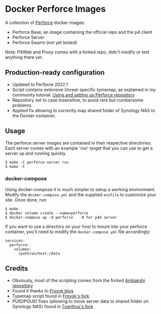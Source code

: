 # Docker Perforce Images

A collection of [Perforce](http://perforce.com) docker images:

- Perforce Base, an image containing the official repo and the p4 client
- Perforce Server
- Perforce Swarm (not yet tested)

Note: P4Web and Proxy comes with a forked repo, didn't modify or test anything there yet.

## Production-ready configuration
- Updated to Perforce 2022.1
- Script contains extensive Unreal-specific tymemap, as explained in my community tutorial: [Using and setting up Perforce repository](https://dev.epicgames.com/community/learning/tutorials/Gxoj/unreal-engine-using-and-setting-up-perforce-repository#unreal-specific-typemap-5)
- Repository set to case insensitive, to avoid rare but cumbersome problems.
- Applied fix allowing to correctly map shared folder of Synology NAS to the Docker container.

## Usage

The perforce server images are contained in their respective directories.
Each server comes with an example 'run' target that you can use to get
a server up and running quickly.

    $ make -C perforce-server run
    $ make -C


### docker-compose

Using docker-compose it is much simpler to setup a working environment. Modify the
`docker-compose.yml` and the supplied `envfile` to customize your site. Once done,
run:

    $ make
    $ docker volume create --name=perforce
    $ docker-compose up -d perforce    # for p4d server

If you want to use a directory on your host to mount into your perforce container,
you'll need to modify the `docker-compose.yml` file accordingly:

    services:
      perforce:
        volumes:
          /path/on/host:/data

## Credits
* Obviously, most of the scripting comes from the forked [Ambakshi repository](https://github.com/ambakshi/docker-perforce)
* Found it thanks to [Froyok blog](https://www.froyok.fr/blog/2018-09-setting-up-perforce-with-docker-for-unreal-engine-4)
* Typemap script found in [Froyok's fork](https://github.com/Froyok/froyok-perforce)
* PUID/PGUID fixes (allowing to move server data to shared folder on Synology NAS) found in [7xanthus's fork](https://github.com/7xanthus/docker-perforce)

